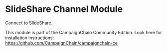 SlideShare Channel Module
=========================

Connect to SlideShare.

This module is part of the CampaignChain Community Edition. Look here for
installation instructions: https://github.com/CampaignChain/campaignchain-ce